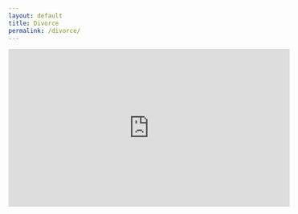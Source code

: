 ```yaml
---
layout: default
title: Divorce
permalink: /divorce/
---
```


<iframe width="560" height="315" src="https://www.youtube.com/embed/t2q0nDFXKxk" title="YouTube video player" frameborder="0" allow="accelerometer; autoplay; clipboard-write; encrypted-media; gyroscope; picture-in-picture" allowfullscreen></iframe>